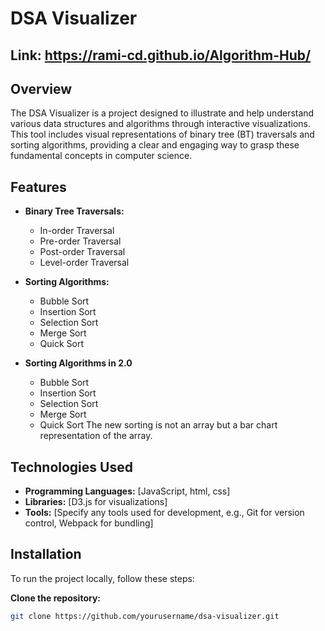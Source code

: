 # DSA Visualizer

## Link: https://rami-cd.github.io/Algorithm-Hub/

## Overview

The DSA Visualizer is a project designed to illustrate and help understand various data structures and algorithms through interactive visualizations. This tool includes visual representations of binary tree (BT) traversals and sorting algorithms, providing a clear and engaging way to grasp these fundamental concepts in computer science.

## Features

- **Binary Tree Traversals:**
  - In-order Traversal
  - Pre-order Traversal
  - Post-order Traversal
  - Level-order Traversal

- **Sorting Algorithms:**
  - Bubble Sort
  - Insertion Sort
  - Selection Sort
  - Merge Sort
  - Quick Sort
 
- **Sorting Algorithms in 2.0**
  - Bubble Sort
  - Insertion Sort
  - Selection Sort
  - Merge Sort
  - Quick Sort
The new sorting is not an array but a bar chart representation of the array.

## Technologies Used

- **Programming Languages:** [JavaScript, html, css]
- **Libraries:** [D3.js for visualizations]
- **Tools:** [Specify any tools used for development, e.g., Git for version control, Webpack for bundling]

## Installation

To run the project locally, follow these steps:

**Clone the repository:**
   ```bash
   git clone https://github.com/yourusername/dsa-visualizer.git

